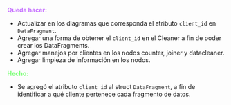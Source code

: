 **<span style="color:#C773FF"> Queda hacer: </span>**
- Actualizar en los diagramas que corresponda el atributo `client_id` en `DataFragment`.
- Agregar una forma de obtener el `client_id` en el Cleaner a fin de poder crear los DataFragments.
- Agregar manejos por clientes en los nodos counter, joiner y datacleaner.
- Agregar limpieza de información en los nodos.

**<span style="color:#78FF73"> Hecho: </span>**
- Se agregó el atributo `client_id` al struct `DataFragment`, a fin de identificar a qué cliente pertenece cada fragmento de datos.